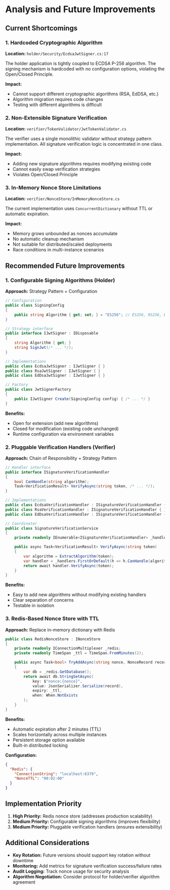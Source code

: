 # Analysis and Future Improvements

## Current Shortcomings

### 1. Hardcoded Cryptographic Algorithm
**Location:** `holder/Security/EcdsaJwtSigner.cs:17`

The holder application is tightly coupled to ECDSA P-256 algorithm. The signing mechanism is hardcoded with no configuration options, violating the Open/Closed Principle.

**Impact:**
- Cannot support different cryptographic algorithms (RSA, EdDSA, etc.)
- Algorithm migration requires code changes
- Testing with different algorithms is difficult

### 2. Non-Extensible Signature Verification
**Location:** `verifier/TokenValidator/JwtTokenValidator.cs`

The verifier uses a single monolithic validator without strategy pattern implementation. All signature verification logic is concentrated in one class.

**Impact:**
- Adding new signature algorithms requires modifying existing code
- Cannot easily swap verification strategies
- Violates Open/Closed Principle

### 3. In-Memory Nonce Store Limitations
**Location:** `verifier/NonceStore/InMemoryNonceStore.cs`

The current implementation uses `ConcurrentDictionary` without TTL or automatic expiration.

**Impact:**
- Memory grows unbounded as nonces accumulate
- No automatic cleanup mechanism
- Not suitable for distributed/scaled deployments
- Race conditions in multi-instance scenarios

## Recommended Future Improvements

### 1. Configurable Signing Algorithms (Holder)

**Approach:** Strategy Pattern + Configuration

```csharp
// Configuration
public class SigningConfig
{
    public string Algorithm { get; set; } = "ES256"; // ES256, RS256, EdDSA
}

// Strategy interface
public interface IJwtSigner : IDisposable
{
    string Algorithm { get; }
    string SignJwt(/* ... */);
}

// Implementations
public class EcdsaJwtSigner : IJwtSigner { }
public class RsaJwtSigner : IJwtSigner { }
public class EdDsaJwtSigner : IJwtSigner { }

// Factory
public class JwtSignerFactory
{
    public IJwtSigner Create(SigningConfig config) { /* ... */ }
}
```

**Benefits:**
- Open for extension (add new algorithms)
- Closed for modification (existing code unchanged)
- Runtime configuration via environment variables

### 2. Pluggable Verification Handlers (Verifier)

**Approach:** Chain of Responsibility + Strategy Pattern

```csharp
// Handler interface
public interface ISignatureVerificationHandler
{
    bool CanHandle(string algorithm);
    Task<VerificationResult> VerifyAsync(string token, /* ... */);
}

// Implementations
public class EcdsaVerificationHandler : ISignatureVerificationHandler { }
public class RsaVerificationHandler : ISignatureVerificationHandler { }
public class EdDsaVerificationHandler : ISignatureVerificationHandler { }

// Coordinator
public class SignatureVerificationService
{
    private readonly IEnumerable<ISignatureVerificationHandler> _handlers;

    public async Task<VerificationResult> VerifyAsync(string token)
    {
        var algorithm = ExtractAlgorithm(token);
        var handler = _handlers.FirstOrDefault(h => h.CanHandle(algorithm));
        return await handler.VerifyAsync(token);
    }
}
```

**Benefits:**
- Easy to add new algorithms without modifying existing handlers
- Clear separation of concerns
- Testable in isolation

### 3. Redis-Based Nonce Store with TTL

**Approach:** Replace in-memory dictionary with Redis

```csharp
public class RedisNonceStore : INonceStore
{
    private readonly IConnectionMultiplexer _redis;
    private readonly TimeSpan _ttl = TimeSpan.FromMinutes(2);

    public async Task<bool> TryAddAsync(string nonce, NonceRecord record)
    {
        var db = _redis.GetDatabase();
        return await db.StringSetAsync(
            key: $"nonce:{nonce}",
            value: JsonSerializer.Serialize(record),
            expiry: _ttl,
            when: When.NotExists
        );
    }
}
```

**Benefits:**
- Automatic expiration after 2 minutes (TTL)
- Scales horizontally across multiple instances
- Persistent storage option available
- Built-in distributed locking

**Configuration:**
```json
{
  "Redis": {
    "ConnectionString": "localhost:6379",
    "NonceTTL": "00:02:00"
  }
}
```

## Implementation Priority

1. **High Priority:** Redis nonce store (addresses production scalability)
2. **Medium Priority:** Configurable signing algorithms (improves flexibility)
3. **Medium Priority:** Pluggable verification handlers (ensures extensibility)

## Additional Considerations

- **Key Rotation:** Future versions should support key rotation without downtime
- **Monitoring:** Add metrics for signature verification success/failure rates
- **Audit Logging:** Track nonce usage for security analysis
- **Algorithm Negotiation:** Consider protocol for holder/verifier algorithm agreement
